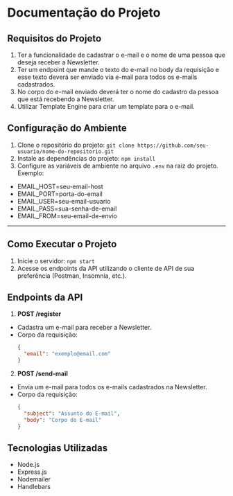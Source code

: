 # Documentação do Projeto

## Requisitos do Projeto
1. Ter a funcionalidade de cadastrar o e-mail e o nome de uma pessoa que deseja receber a Newsletter.
2. Ter um endpoint que mande o texto do e-mail no body da requisição e esse texto deverá ser enviado via e-mail para todos os e-mails cadastrados.
3. No corpo do e-mail enviado deverá ter o nome do cadastro da pessoa que está recebendo a Newsletter.
4. Utilizar Template Engine para criar um template para o e-mail.

## Configuração do Ambiente
1. Clone o repositório do projeto: `git clone https://github.com/seu-usuario/nome-do-repositorio.git`
2. Instale as dependências do projeto: `npm install`
3. Configure as variáveis de ambiente no arquivo `.env` na raiz do projeto. Exemplo:

- EMAIL_HOST=seu-email-host
- EMAIL_PORT=porta-do-email
- EMAIL_USER=seu-email-usuario
- EMAIL_PASS=sua-senha-de-email
- EMAIL_FROM=seu-email-de-envio

---

## Como Executar o Projeto
1. Inicie o servidor: `npm start`
2. Acesse os endpoints da API utilizando o cliente de API de sua preferência (Postman, Insomnia, etc.).

## Endpoints da API
1. **POST /register**
- Cadastra um e-mail para receber a Newsletter.
- Corpo da requisição:
  ```json
  {
    "email": "exemplo@email.com"
  }
  ```
2. **POST /send-mail**
- Envia um e-mail para todos os e-mails cadastrados na Newsletter.
- Corpo da requisição:
  ```json
  {
    "subject": "Assunto do E-mail",
    "body": "Corpo do E-mail"
  }
  ```

## Tecnologias Utilizadas
- Node.js
- Express.js
- Nodemailer
- Handlebars

